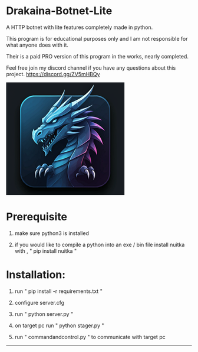 # Drakaina-Botnet-Lite
A HTTP botnet with lite features completely made in python.

This program is for educational purposes only and I am not responsible for what anyone does with it.

Their is a paid PRO version of this program in the works, nearly completed.

Feel free join my discord channel if you have any questions about this project.
https://discord.gg/ZV5mHBQy


![plot](./images/icon.png)

# Prerequisite

1) make sure python3 is installed
   
2) if you would like to compile a python into an exe / bin file install nuitka with , " pip install nuitka "
   
# Installation:

1) run " pip install -r requirements.txt "
   
2) configure server.cfg

3) run " python server.py "
  
4) on target pc run " python stager.py "
   
5) run " commandandcontrol.py " to communicate with target pc

----------------------------

